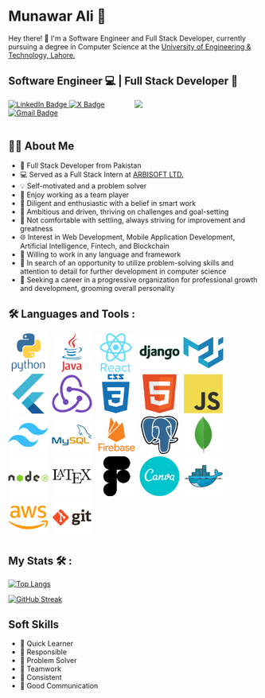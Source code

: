 # Munawar Ali :dizzy:

Hey there! :wave: I'm a Software Engineer and Full Stack Developer, currently pursuing a degree in Computer Science at the [University of Engineering & Technology, Lahore.](https://www.uet.edu.pk/)

## Software Engineer 💻 | Full Stack Developer 🚀

<div id="header">
  <img align="right" src="https://media.giphy.com/media/iIqmM5tTjmpOB9mpbn/giphy.gif" width="250"/>
  <div>
      <a href="https://www.linkedin.com/in/munawaralidev/">
        <img src="https://img.shields.io/badge/LinkedIn-blue?style=for-the-badge&logo=linkedin&logoColor=white" alt="LinkedIn Badge"/>
      </a>
      <a href="https://x.com/AraizMunawar?t=1ztvgneU2mf6XMt4Nlf70w&s=09">
        <img src="https://img.shields.io/badge/X-white?style=for-the-badge&logo=x&logoColor=white&color=black" alt="X Badge"/>
      </a>
      <a href="mailto:mnrkokhar@gmail.com">
        <img src="https://img.shields.io/badge/Gmail-red?style=for-the-badge&logo=gmail&logoColor=white" alt="Gmail Badge"/>
      </a>
      <br>
      <img src="https://komarev.com/ghpvc/?username=MunawarAliAraiz&style=flat-square&color=blue" alt=""/>
  </div>
</div>

## :man_technologist: About Me

- 🌟 Full Stack Developer from Pakistan
- :computer: Served as a Full Stack Intern at [ARBISOFT LTD.](https://www.arbisoft.com)
- 💡 Self-motivated and a problem solver
- 👥 Enjoy working as a team player
- 🌟 Diligent and enthusiastic with a belief in smart work
- 🎯 Ambitious and driven, thriving on challenges and goal-setting
- 🚀 Not comfortable with settling, always striving for improvement and greatness
- 🌐 Interest in Web Development, Mobile Application Development, Artificial Intelligence, Fintech, and Blockchain
- 💪 Willing to work in any language and framework
- 🎯 In search of an opportunity to utilize problem-solving skills and attention to detail for further development in computer science
- 🚀 Seeking a career in a progressive organization for professional growth and development, grooming overall personality

## :hammer_and_wrench: Languages and Tools :

<div>
  <img src="https://github.com/devicons/devicon/blob/master/icons/python/python-original-wordmark.svg" title="Python" alt="Python" width="80" height="80"/>&nbsp;
  <img src="https://github.com/devicons/devicon/blob/master/icons/java/java-original-wordmark.svg" title="Java" alt="Java" width="80" height="80"/>&nbsp;
  <img src="https://github.com/devicons/devicon/blob/master/icons/react/react-original-wordmark.svg" title="React" alt="React" width="80" height="80"/>&nbsp;
  <img src="https://github.com/devicons/devicon/blob/master/icons/django/django-plain-wordmark.svg" title="Django" alt="Django" width="80" height="80"/>&nbsp;
  <img src="https://github.com/devicons/devicon/blob/master/icons/materialui/materialui-original.svg" title="Material UI" alt="Material UI" width="80" height="80"/>&nbsp;
  <img src="https://github.com/devicons/devicon/blob/master/icons/flutter/flutter-original.svg" title="Flutter" alt="Flutter" width="80" height="80"/>&nbsp;
  <img src="https://github.com/devicons/devicon/blob/master/icons/redux/redux-original.svg" title="Redux" alt="Redux " width="80" height="80"/>&nbsp;
  <img src="https://github.com/devicons/devicon/blob/master/icons/css3/css3-plain-wordmark.svg"  title="CSS3" alt="CSS" width="80" height="80"/>&nbsp;
  <img src="https://github.com/devicons/devicon/blob/master/icons/html5/html5-original.svg" title="HTML5" alt="HTML" width="80" height="80"/>&nbsp;
  <img src="https://github.com/devicons/devicon/blob/master/icons/javascript/javascript-original.svg" title="JavaScript" alt="JavaScript" width="80" height="80"/>&nbsp;
  <img src="https://github.com/devicons/devicon/blob/master/icons/tailwindcss/tailwindcss-plain.svg" title="Tailwind"  alt="Tailwind" width="80" height="80"/>&nbsp;
  <img src="https://github.com/devicons/devicon/blob/master/icons/mysql/mysql-original-wordmark.svg" title="MySQL"  alt="MySQL" width="80" height="80"/>&nbsp;
  <img src="https://github.com/devicons/devicon/blob/master/icons/firebase/firebase-plain-wordmark.svg" title="Firebase" alt="Firebase" width="80" height="80"/>&nbsp;
  <img src="https://github.com/devicons/devicon/blob/master/icons/postgresql/postgresql-original.svg" title="PostgreSql"  alt="PostgreSql" width="80" height="80"/>&nbsp;
  <img src="https://github.com/devicons/devicon/blob/master/icons/mongodb/mongodb-original.svg" title="MongoDb"  alt="MongoDb" width="80" height="80"/>&nbsp;
  <img src="https://github.com/devicons/devicon/blob/master/icons/nodejs/nodejs-original-wordmark.svg" title="NodeJS" alt="NodeJS" width="80" height="80"/>&nbsp;
  <img src="https://github.com/devicons/devicon/blob/master/icons/latex/latex-original.svg" title="Latex"  alt="Latex" width="80" height="80"/>&nbsp;
  <img src="https://github.com/devicons/devicon/blob/master/icons/figma/figma-plain.svg" title="Figma"  alt="Figma" width="80" height="80"/>&nbsp;
  <img src="https://github.com/devicons/devicon/blob/master/icons/canva/canva-original.svg" title="Canva"  alt="Canva" width="80" height="80"/>&nbsp;
  <img src="https://github.com/devicons/devicon/blob/master/icons/docker/docker-original.svg" title="Docker"  alt="Docker" width="80" height="80"/>&nbsp;
  <img src="https://github.com/devicons/devicon/blob/master/icons/amazonwebservices/amazonwebservices-plain-wordmark.svg" title="AWS" alt="AWS" width="80" height="80"/>&nbsp;
  <img src="https://github.com/devicons/devicon/blob/master/icons/git/git-original-wordmark.svg" title="Git" **alt="Git" width="80" height="80"/>
</div>


## My Stats :hammer_and_wrench: :

[![Top Langs](https://github-readme-stats.vercel.app/api/top-langs/?username=MunawarAliAraiz&layout=compact&theme=vision-friendly-dark)](https://github.com/anuraghazra/github-readme-stats)

[![GitHub Streak](https://github-readme-streak-stats.herokuapp.com?user=MunawarAliAraiz&theme=highcontrast&date_format=M%20j%5B%2C%20Y%5D)](https://git.io/streak-stats)


## Soft Skills

- :rocket: Quick Learner
- :dart: Responsible
- :jigsaw: Problem Solver
- :handshake: Teamwork
- :repeat: Consistent
- 💬 Good Communication
